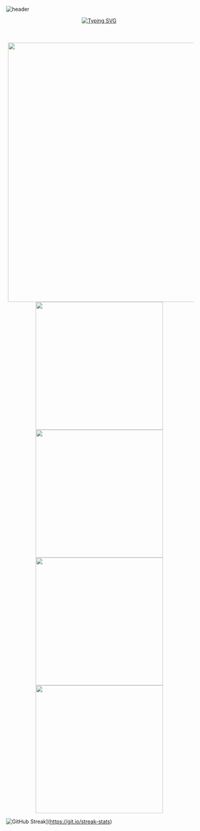 ![header](https://capsule-render.vercel.app/api?type=waving&color=gradient&customColorList=10,11&height=300&section=header&text=yakcom&fontSize=80&fontAlignY=35&descAlignY=55&animation=fadeIn&desc=Ilya%20Miller&fontColor=c9d1d9)

<p align="center">
  <a href="https://git.io/typing-svg"><img src="https://readme-typing-svg.herokuapp.com?font=Fira+Code&size=35&duration=3000&pause=10000&color=A67635&center=true&vCenter=true&width=1000&lines=Welcome+to+my+GitHub+profile" alt="Typing SVG" /></a>
  <br><br><br>
  <img width="700" style="padding-left: 5px;" src="http://github-profile-summary-cards.vercel.app/api/cards/profile-details?username=yakcom&theme=github_dark" />
  <br>
  <img width="345" src="http://github-profile-summary-cards.vercel.app/api/cards/repos-per-language?username=yakcom&theme=github_dark" />
  <img width="345" src="http://github-profile-summary-cards.vercel.app/api/cards/most-commit-language?username=yakcom&theme=github_dark" />
  <img width="345" src="http://github-profile-summary-cards.vercel.app/api/cards/stats?username=yakcom&theme=github_dark" />
  <img width="345" src="http://github-profile-summary-cards.vercel.app/api/cards/productive-time?username=yakcom&theme=github_dark&utcOffset=8" />
</p>

![GitHub Streak](https://streak-stats.demolab.com/?user=DenverCoder1&theme=dark)](https://git.io/streak-stats)



